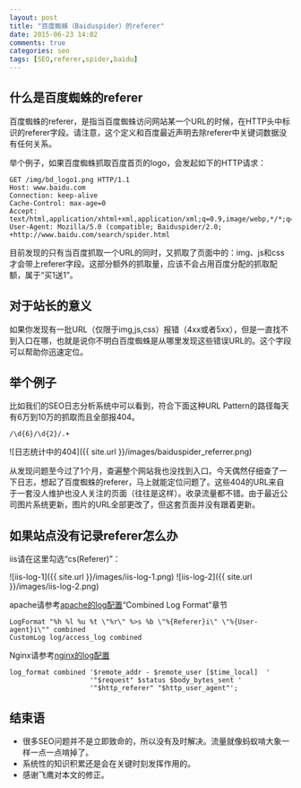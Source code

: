 ```yaml
---
layout: post
title: "百度蜘蛛（Baiduspider）的referer"
date: 2015-06-23 14:02
comments: true
categories: seo
tags: [SEO,referer,spider,baidu]
---
```



什么是百度蜘蛛的referer
------------------

百度蜘蛛的referer，是指当百度蜘蛛访问网站某一个URL的时候，在HTTP头中标识的referer字段。请注意，这个定义和百度最近声明去除referer中关键词数据没有任何关系。

举个例子，如果百度蜘蛛抓取百度首页的logo，会发起如下的HTTP请求：

```
GET /img/bd_logo1.png HTTP/1.1
Host: www.baidu.com
Connection: keep-alive
Cache-Control: max-age=0
Accept: text/html,application/xhtml+xml,application/xml;q=0.9,image/webp,*/*;q=0.8
User-Agent: Mozilla/5.0 (compatible; Baiduspider/2.0; +http://www.baidu.com/search/spider.html
```

目前发现的只有当百度抓取一个URL的同时，又抓取了页面中的：img、js和css才会带上referer字段。这部分额外的抓取量，应该不会占用百度分配的抓取配额，属于“买1送1”。

对于站长的意义
---------------

如果你发现有一批URL（仅限于img,js,css）报错（4xx或者5xx），但是一直找不到入口在哪，也就是说你不明白百度蜘蛛是从哪里发现这些错误URL的。这个字段可以帮助你迅速定位。

举个例子
------------

比如我们的SEO日志分析系统中可以看到，符合下面这种URL Pattern的路径每天有6万到10万的抓取而且全部报404。

```
/\d{6}/\d{2}/.+
```

![日志统计中的404]({{ site.url }}/images/baiduspider_referrer.png)

从发现问题至今过了1个月，查遍整个网站我也没找到入口。今天偶然仔细查了一下日志，想起了百度蜘蛛的referer，马上就能定位问题了。这些404的URL来自于一套没人维护也没人关注的页面（往往是这样）。收录流量都不错。由于最近公司图片系统更新，图片的URL全部更改了，但这套页面并没有跟着更新。

如果站点没有记录referer怎么办
--------------

iis请在这里勾选“cs(Referer)”：

![iis-log-1]({{ site.url }}/images/iis-log-1.png)
![iis-log-2]({{ site.url }}/images/iis-log-2.png)

apache请参考[apache的log配置](http://httpd.apache.org/docs/2.2/logs.html)“Combined Log Format”章节

```
LogFormat "%h %l %u %t \"%r\" %>s %b \"%{Referer}i\" \"%{User-agent}i\"" combined
CustomLog log/access_log combined
```


Nginx请参考[nginx的log配置](http://wiki.nginx.org/NginxHttpLogModule#log_format)

```
log_format combined '$remote_addr - $remote_user [$time_local]  '
                    '"$request" $status $body_bytes_sent '
                    '"$http_referer" "$http_user_agent"';
```

结束语
-----------

* 很多SEO问题并不是立即致命的，所以没有及时解决。流量就像蚂蚁啃大象一样一点一点啃掉了。
* 系统性的知识积累还是会在关键时刻发挥作用的。
* 感谢飞鹰对本文的修正。
